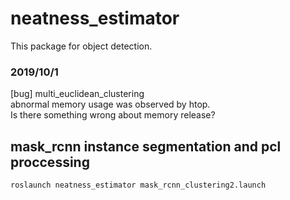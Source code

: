 # neatness_estimator

This package for object detection.

### 2019/10/1
[bug] multi_euclidean_clustering \
abnormal memory usage was observed by htop.\
Is there something wrong about memory release?


## mask_rcnn instance segmentation and pcl proccessing
```
roslaunch neatness_estimator mask_rcnn_clustering2.launch
```
